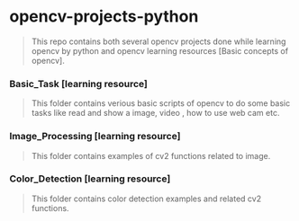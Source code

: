 # opencv-projects-python
> This repo contains both several opencv projects done while learning opencv by python and opencv learning resources [Basic concepts of opencv].

### Basic_Task [learning resource]
>This folder contains verious basic scripts of opencv to do some basic tasks like read and show a image, video , how to use web cam etc.

### Image_Processing [learning resource]
> This folder contains examples of cv2 functions related to image.

### Color_Detection [learning resource]
> This folder contains color detection examples and related cv2 functions.